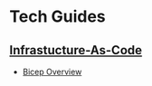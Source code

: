 # Tech Guides

## [Infrastucture-As-Code](./infra-as-code)
- [Bicep Overview](./infra-as-code/bicep)